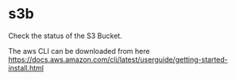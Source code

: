 # s3b

Check the status of the S3 Bucket.  

The aws CLI can be downloaded from here https://docs.aws.amazon.com/cli/latest/userguide/getting-started-install.html
